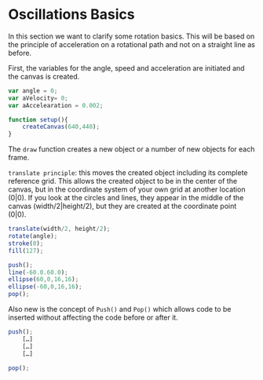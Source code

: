 # Oscillations Basics

In this section we want to clarify some rotation basics. This will be based on the principle of acceleration on a rotational path and not on a straight line as before.

First, the variables for the angle, speed and acceleration are initiated and the canvas is created.  
```js
var angle = 0;
var aVelocity= 0;
var aAccelearation = 0.002;

function setup(){
    createCanvas(640,440);
}
```
The `draw` function creates a new object or a number of new objects for each frame.

`translate principle`: this moves the created object including its complete reference grid. This allows the created object to be in the center of the canvas, but in the coordinate system of your own grid at another location (0|0).
If you look at the circles and lines, they appear in the middle of the canvas (width/2|height/2), but they are created at the coordinate point (0|0).

```js
translate(width/2, height/2);
rotate(angle);
stroke(0);
fill(127);

push();
line(-60.0.60.0);
ellipse(60,0,16,16);
ellipse(-60,0,16,16);
pop();
```

Also new is the concept of `Push()` and `Pop()` which allows code to be inserted without affecting the code before or after it.

```js
push();
	[…]
	[…]
	[…]

pop();
``` 

